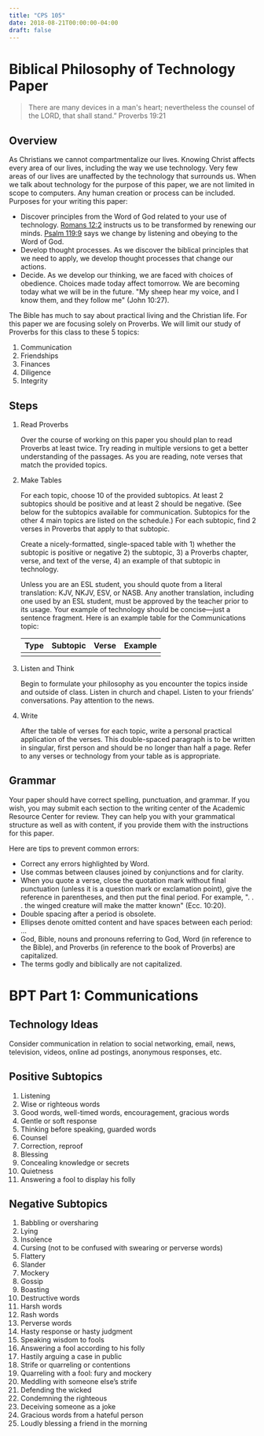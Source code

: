```yaml
---
title: "CPS 105"
date: 2018-08-21T00:00:00-04:00
draft: false
---
```


# Biblical Philosophy of Technology Paper

> There are many devices in a man's heart; nevertheless the counsel of the LORD, that shall stand.”
> Proverbs 19:21

## Overview

As Christians we cannot compartmentalize our lives. Knowing Christ affects every area of our lives, including the way we use technology. Very few areas of our lives are unaffected by the technology that surrounds us. When we talk about technology for the purpose of this paper, we are not limited in scope
to computers. Any human creation or process can be included.
Purposes for your writing this paper:

- Discover principles from the Word of God related to your use of technology. [Romans 12:2](https://www.biblegateway.com/passage/?search=Romans+12%3A2&version=KJV) instructs us to be transformed by renewing our minds. [Psalm 119:9](https://www.biblegateway.com/passage/?search=Psalm+119%3A9&version=KJV) says we change by listening and obeying to the Word of God.
- Develop thought processes. As we discover the biblical principles that we need to apply, we develop thought processes
that change our actions.
- Decide. As we develop our thinking, we are faced with choices of obedience. Choices made today affect tomorrow. We are becoming today what we will be in the future. "My sheep hear my
voice, and I know them, and they follow me" (John 10:27).

The Bible has much to say about practical living and the Christian life. For this paper we are focusing
solely on Proverbs. We will limit our study of Proverbs for this class to these 5 topics:

1. Communication
1. Friendships
1. Finances
1. Diligence
1. Integrity

## Steps

1. Read Proverbs

    Over the course of working on this paper you should plan to read Proverbs at least twice. Try reading in multiple versions to get a better understanding of the passages. As you are reading, note verses that match the provided topics.

1. Make Tables

    For each topic, choose 10 of the provided subtopics. At least 2 subtopics should be positive and at least 2 should be negative. (See below for the subtopics available for communication.  Subtopics for the other 4 main topics are listed on the schedule.)  For each subtopic, find 2 verses in Proverbs that apply to that subtopic.
    
    Create a nicely-formatted, single-spaced table with 1) whether the subtopic is positive or negative 2) the subtopic, 3) a Proverbs chapter, verse, and text of the verse, 4) an example of that subtopic in technology. 
    
    Unless you are an ESL student, you should quote from a literal translation: KJV, NKJV, ESV, or NASB. Any another translation, including one used by an ESL student, must be approved by the teacher prior to its usage. Your example of technology should be concise—just a sentence fragment. Here is an example table for the Communications topic:

    | Type | Subtopic | Verse | Example |
    | --- | --- | --- | --- |
    | | | |

1. Listen and Think

    Begin to formulate your philosophy as you encounter the topics inside and outside of class. Listen in church and chapel. Listen to your friends’ conversations. Pay attention to the news.

1. Write

    After the table of verses for each topic, write a personal practical application of the verses. This double-spaced paragraph is to be written in singular, first person and should be no longer than half a page. Refer to any verses or technology from your table as is appropriate.

## Grammar

Your paper should have correct spelling, punctuation, and grammar. If you wish, you may submit each section to the writing center of the Academic Resource Center for review. They can help you with your grammatical structure as well as with content, if you provide them with the instructions for this paper.

Here are tips to prevent common errors:

- Correct any errors highlighted by Word.
- Use commas between clauses joined by conjunctions and for clarity.
- When you quote a verse, close the quotation mark without final punctuation (unless it is a question mark or exclamation point), give the reference in parentheses, and then put the final period. For example, ". . . the winged creature will make the matter known" (Ecc. 10:20).
- Double spacing after a period is obsolete.
- Ellipses denote omitted content and have spaces between each period: ...
- God, Bible, nouns and pronouns referring to God, Word (in reference to the Bible), and Proverbs (in reference to the book of Proverbs) are capitalized.
- The terms godly and biblically are not capitalized.

# BPT Part 1: Communications

## Technology Ideas

Consider communication in relation to social networking, email, news, television, videos, online ad postings, anonymous responses, etc.

## Positive Subtopics

1. Listening
1. Wise or righteous words
1. Good words, well-timed words, encouragement, gracious words
1. Gentle or soft response
1. Thinking before speaking, guarded words
1. Counsel
1. Correction, reproof
1. Blessing
1. Concealing knowledge or secrets
1. Quietness
1. Answering a fool to display his folly

## Negative Subtopics

1. Babbling or oversharing
1. Lying
1. Insolence
1. Cursing (not to be confused with swearing or perverse words)
1. Flattery
1. Slander
1. Mockery
1. Gossip
1. Boasting
1. Destructive words
1. Harsh words
1. Rash words
1. Perverse words
1. Hasty response or hasty judgment
1. Speaking wisdom to fools
1. Answering a fool according to his folly
1. Hastily arguing a case in public
1. Strife or quarreling or contentions
1. Quarreling with a fool: fury and mockery
1. Meddling with someone else’s strife
1. Defending the wicked
1. Condemning the righteous
1. Deceiving someone as a joke
1. Gracious words from a hateful person
1. Loudly blessing a friend in the morning